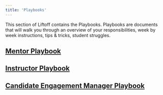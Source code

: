 ```yaml
---
title: 'Playbooks'
---
```


This section of Liftoff contains the Playbooks. Playbooks are documents that will walk you through an overview of your responsibilities, week by week instructions, tips & tricks, student struggles.

## [Mentor Playbook](../playbooks/mentor-playbook/)

## [Instructor Playbook](../playbooks/instructor-playbook/)

## [Candidate Engagement Manager Playbook](../playbooks/CEM-playbook/)